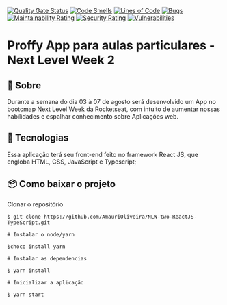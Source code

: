[![Quality Gate Status](https://sonarcloud.io/api/project_badges/measure?project=AmauriOliveira_NLW-two-ReactJS-TypeScript&metric=alert_status)](https://sonarcloud.io/dashboard?id=AmauriOliveira_NLW-two-ReactJS-TypeScript)
[![Code Smells](https://sonarcloud.io/api/project_badges/measure?project=AmauriOliveira_NLW-two-ReactJS-TypeScript&metric=code_smells)](https://sonarcloud.io/dashboard?id=AmauriOliveira_NLW-two-ReactJS-TypeScript)
[![Lines of Code](https://sonarcloud.io/api/project_badges/measure?project=AmauriOliveira_NLW-two-ReactJS-TypeScript&metric=ncloc)](https://sonarcloud.io/dashboard?id=AmauriOliveira_NLW-two-ReactJS-TypeScript)
[![Bugs](https://sonarcloud.io/api/project_badges/measure?project=AmauriOliveira_NLW-two-ReactJS-TypeScript&metric=bugs)](https://sonarcloud.io/dashboard?id=AmauriOliveira_NLW-two-ReactJS-TypeScript)
[![Maintainability Rating](https://sonarcloud.io/api/project_badges/measure?project=AmauriOliveira_NLW-two-ReactJS-TypeScript&metric=sqale_rating)](https://sonarcloud.io/dashboard?id=AmauriOliveira_NLW-two-ReactJS-TypeScript)
[![Security Rating](https://sonarcloud.io/api/project_badges/measure?project=AmauriOliveira_NLW-two-ReactJS-TypeScript&metric=security_rating)](https://sonarcloud.io/dashboard?id=AmauriOliveira_NLW-two-ReactJS-TypeScript)
[![Vulnerabilities](https://sonarcloud.io/api/project_badges/measure?project=AmauriOliveira_NLW-two-ReactJS-TypeScript&metric=vulnerabilities)](https://sonarcloud.io/dashboard?id=AmauriOliveira_NLW-two-ReactJS-TypeScript)
# Proffy App para aulas particulares - Next Level Week 2


## 📖 Sobre 

  Durante a semana do dia 03 à 07 de agosto será desenvolvido um App no bootcmap Next Level Week da Rocketseat, com intuito de aumentar nossas habilidades e espalhar conhecimento sobre Aplicações web.



## 🚀 Tecnologias

  Essa aplicação terá seu front-end feito no framework React JS, que engloba HTML, CSS, JavaScript e Typescript;
  
  
## 📦 Como baixar o projeto

   Clonar o repositório

    $ git clone https://github.com/AmauriOliveira/NLW-two-ReactJS-TypeScript.git

    # Instalar o node/yarn

    $choco install yarn

    # Instalar as dependencias

    $ yarn install
    
    # Inicializar a aplicação
    
    $ yarn start
